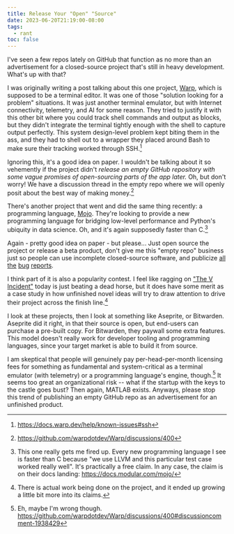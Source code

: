 ```yaml
---
title: Release Your "Open" "Source"
date: 2023-06-20T21:19:00-08:00
tags:
  - rant
toc: false
---
```


I've seen a few repos lately on GitHub that function as no more than an advertisement for a closed-source project that's still in heavy development. What's up with that?

I was originally writing a post talking about this one project, [Warp](https://www.warp.dev/), which is supposed to be a terminal editor. It was one of those "solution looking for a problem" situations. It was just another terminal emulator, but with Internet connectivity, telemetry, and AI for some reason. They tried to justify it with this other bit where you could track shell commands and output as blocks, but they didn't integrate the terminal tightly enough with the shell to capture output perfectly. This system design-level problem kept biting them in the ass, and they had to shell out to a wrapper they placed around Bash to make sure their tracking worked through SSH.[^1]

Ignoring this, it's a good idea on paper. I wouldn't be talking about it so vehemently if the project didn't *release an empty GitHub repository with some vague promises of open-sourcing parts of the app later.* Oh, but don't worry! We have a discussion thread in the empty repo where we will openly posit about the best way of making money.[^2]

There's another project that went and did the same thing recently: a programming language, [Mojo](https://www.modular.com/mojo). They're looking to provide a new programming language for bridging low-level performance and Python's ubiquity in data science. Oh, and it's again supposedly faster than C.[^4]

Again - pretty good idea on paper - but please... Just open source the project or release a beta product, don't give me this "empty repo" business just so people can use incomplete closed-source software, and publicize [all](https://github.com/modularml/mojo/issues/27) [the](https://github.com/modularml/mojo/issues/232) [bug](https://github.com/modularml/mojo/issues/12) [reports](https://github.com/modularml/mojo/issues/15).

I think part of it is also a popularity contest. I feel like ragging on ["The V Incident"](https://xeiaso.net/blog/series/v) today is just beating a dead horse, but it does have some merit as a case study in how unfinished novel ideas will try to draw attention to drive their project across the finish line.[^v]

I look at these projects, then I look at something like Aseprite, or Bitwarden. Aseprite did it right, in that their source is open, but end-users can purchase a pre-built copy. For Bitwarden, they paywall some extra features. This model doesn't really work for developer tooling and programming languages, since your target market is able to build it from source.

I am skeptical that people will genuinely pay per-head-per-month licensing fees for something as fundamental and system-critical as a terminal emulator (with telemetry) or a programming language's engine, though.[^5] It seems too great an organizational risk -- what if the startup with the keys to the castle goes bust? Then again, MATLAB exists. Anyways, please stop this trend of publishing an empty GitHub repo as an advertisement for an unfinished product.

[^1]: <https://docs.warp.dev/help/known-issues#ssh>
[^2]: <https://github.com/warpdotdev/Warp/discussions/400>
[^4]: This one really gets me fired up. Every new programming language I see is faster than C because "we use LLVM and this particular test case worked really well". It's practically a free claim. In any case, the claim is on their docs landing: <https://docs.modular.com/mojo/>
[^5]: Eh, maybe I'm wrong though. <https://github.com/warpdotdev/Warp/discussions/400#discussioncomment-1938429>
[^v]: There is actual work being done on the project, and it ended up growing a little bit more into its claims.

